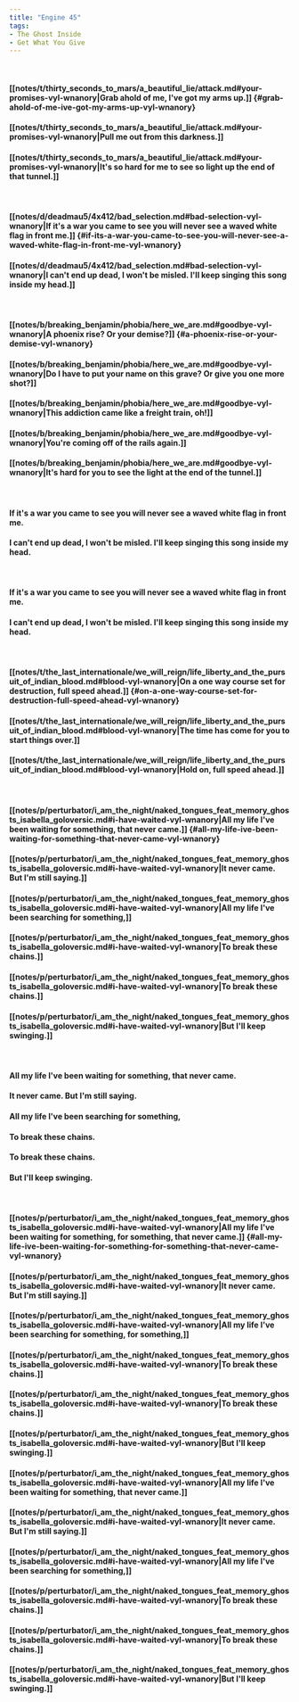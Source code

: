```yaml
---
title: "Engine 45"
tags:
- The Ghost Inside
- Get What You Give
---
```

&nbsp;
#### [[notes/t/thirty_seconds_to_mars/a_beautiful_lie/attack.md#your-promises-vyl-wnanory|Grab ahold of me, I've got my arms up.]] {#grab-ahold-of-me-ive-got-my-arms-up-vyl-wnanory}
#### [[notes/t/thirty_seconds_to_mars/a_beautiful_lie/attack.md#your-promises-vyl-wnanory|Pull me out from this darkness.]]
#### [[notes/t/thirty_seconds_to_mars/a_beautiful_lie/attack.md#your-promises-vyl-wnanory|It's so hard for me to see so light up the end of that tunnel.]]
&nbsp;
#### [[notes/d/deadmau5/4x412/bad_selection.md#bad-selection-vyl-wnanory|If it's a war you came to see you will never see a waved white flag in front me.]] {#if-its-a-war-you-came-to-see-you-will-never-see-a-waved-white-flag-in-front-me-vyl-wnanory}
#### [[notes/d/deadmau5/4x412/bad_selection.md#bad-selection-vyl-wnanory|I can't end up dead, I won't be misled. I'll keep singing this song inside my head.]]
&nbsp;
#### [[notes/b/breaking_benjamin/phobia/here_we_are.md#goodbye-vyl-wnanory|A phoenix rise? Or your demise?]] {#a-phoenix-rise-or-your-demise-vyl-wnanory}
#### [[notes/b/breaking_benjamin/phobia/here_we_are.md#goodbye-vyl-wnanory|Do I have to put your name on this grave? Or give you one more shot?]]
#### [[notes/b/breaking_benjamin/phobia/here_we_are.md#goodbye-vyl-wnanory|This addiction came like a freight train, oh!]]
#### [[notes/b/breaking_benjamin/phobia/here_we_are.md#goodbye-vyl-wnanory|You're coming off of the rails again.]]
#### [[notes/b/breaking_benjamin/phobia/here_we_are.md#goodbye-vyl-wnanory|It's hard for you to see the light at the end of the tunnel.]]
&nbsp;
#### If it's a war you came to see you will never see a waved white flag in front me.
#### I can't end up dead, I won't be misled. I'll keep singing this song inside my head.
&nbsp;
#### If it's a war you came to see you will never see a waved white flag in front me.
#### I can't end up dead, I won't be misled. I'll keep singing this song inside my head.
&nbsp;
#### [[notes/t/the_last_internationale/we_will_reign/life_liberty_and_the_pursuit_of_indian_blood.md#blood-vyl-wnanory|On a one way course set for destruction, full speed ahead.]] {#on-a-one-way-course-set-for-destruction-full-speed-ahead-vyl-wnanory}
#### [[notes/t/the_last_internationale/we_will_reign/life_liberty_and_the_pursuit_of_indian_blood.md#blood-vyl-wnanory|The time has come for you to start things over.]]
#### [[notes/t/the_last_internationale/we_will_reign/life_liberty_and_the_pursuit_of_indian_blood.md#blood-vyl-wnanory|Hold on, full speed ahead.]]
&nbsp;
#### [[notes/p/perturbator/i_am_the_night/naked_tongues_feat_memory_ghosts_isabella_goloversic.md#i-have-waited-vyl-wnanory|All my life I've been waiting for something, that never came.]] {#all-my-life-ive-been-waiting-for-something-that-never-came-vyl-wnanory}
#### [[notes/p/perturbator/i_am_the_night/naked_tongues_feat_memory_ghosts_isabella_goloversic.md#i-have-waited-vyl-wnanory|It never came. But I'm still saying.]]
#### [[notes/p/perturbator/i_am_the_night/naked_tongues_feat_memory_ghosts_isabella_goloversic.md#i-have-waited-vyl-wnanory|All my life I've been searching for something,]]
#### [[notes/p/perturbator/i_am_the_night/naked_tongues_feat_memory_ghosts_isabella_goloversic.md#i-have-waited-vyl-wnanory|To break these chains.]]
#### [[notes/p/perturbator/i_am_the_night/naked_tongues_feat_memory_ghosts_isabella_goloversic.md#i-have-waited-vyl-wnanory|To break these chains.]]
#### [[notes/p/perturbator/i_am_the_night/naked_tongues_feat_memory_ghosts_isabella_goloversic.md#i-have-waited-vyl-wnanory|But I'll keep swinging.]]
&nbsp;
#### All my life I've been waiting for something, that never came.
#### It never came. But I'm still saying.
#### All my life I've been searching for something,
#### To break these chains.
#### To break these chains.
#### But I'll keep swinging.
&nbsp;
#### [[notes/p/perturbator/i_am_the_night/naked_tongues_feat_memory_ghosts_isabella_goloversic.md#i-have-waited-vyl-wnanory|All my life I've been waiting for something, for something, that never came.]] {#all-my-life-ive-been-waiting-for-something-for-something-that-never-came-vyl-wnanory}
#### [[notes/p/perturbator/i_am_the_night/naked_tongues_feat_memory_ghosts_isabella_goloversic.md#i-have-waited-vyl-wnanory|It never came. But I'm still saying.]]
#### [[notes/p/perturbator/i_am_the_night/naked_tongues_feat_memory_ghosts_isabella_goloversic.md#i-have-waited-vyl-wnanory|All my life I've been searching for something, for something,]]
#### [[notes/p/perturbator/i_am_the_night/naked_tongues_feat_memory_ghosts_isabella_goloversic.md#i-have-waited-vyl-wnanory|To break these chains.]]
#### [[notes/p/perturbator/i_am_the_night/naked_tongues_feat_memory_ghosts_isabella_goloversic.md#i-have-waited-vyl-wnanory|To break these chains.]]
#### [[notes/p/perturbator/i_am_the_night/naked_tongues_feat_memory_ghosts_isabella_goloversic.md#i-have-waited-vyl-wnanory|But I'll keep swinging.]]
#### [[notes/p/perturbator/i_am_the_night/naked_tongues_feat_memory_ghosts_isabella_goloversic.md#i-have-waited-vyl-wnanory|All my life I've been waiting for something, that never came.]]
#### [[notes/p/perturbator/i_am_the_night/naked_tongues_feat_memory_ghosts_isabella_goloversic.md#i-have-waited-vyl-wnanory|It never came. But I'm still saying.]]
#### [[notes/p/perturbator/i_am_the_night/naked_tongues_feat_memory_ghosts_isabella_goloversic.md#i-have-waited-vyl-wnanory|All my life I've been searching for something,]]
#### [[notes/p/perturbator/i_am_the_night/naked_tongues_feat_memory_ghosts_isabella_goloversic.md#i-have-waited-vyl-wnanory|To break these chains.]]
#### [[notes/p/perturbator/i_am_the_night/naked_tongues_feat_memory_ghosts_isabella_goloversic.md#i-have-waited-vyl-wnanory|To break these chains.]]
#### [[notes/p/perturbator/i_am_the_night/naked_tongues_feat_memory_ghosts_isabella_goloversic.md#i-have-waited-vyl-wnanory|But I'll keep swinging.]]
